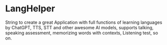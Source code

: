 # LangHelper
String to create a great Application with full functions of learning languages by ChatGPT, TTS, STT and other awesome AI models, supports talking, speaking assessment, memorizing words with contexts, Listening test, so on.

